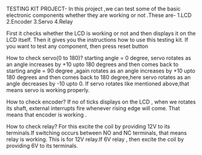 TESTING KIT PROJECT-
In this project ,we can test some of the basic electronic components whether they are working or not .These are-
1.LCD
2.Encoder
3.Servo
4.Relay

First it checks whether the LCD is working or not and then displays it on the LCD itself.
Then it gives you the instructions how to use this testing kit.
If you want to test any component, then press reset button

How to check servo(0 to 180)?
starting angle = 0 degree, servo rotates as an angle increases by +10 upto 180 degrees and then comes back 
to starting angle = 90 degree ,again rotates as an angle increases by +10 upto 180 degrees and then comes
back to 180 degree,here servo rotates as an angle decreases by -10 upto 0.
If servo rotates like mentioned above,that means servo is working properly.

How to check encoder?
If no of ticks displays on the LCD , when we rotates its shaft, external interrupts fire whenever
rising edge will come.
That means that encoder is working .

How to check relay?
For this excite the coil by providing 12V to its terminals.If switching occurs between NO and NC terminals,
that means relay is working.
This is for 12V relay.If 6V relay , then excite the coil by providing 6V to its terminals. 

